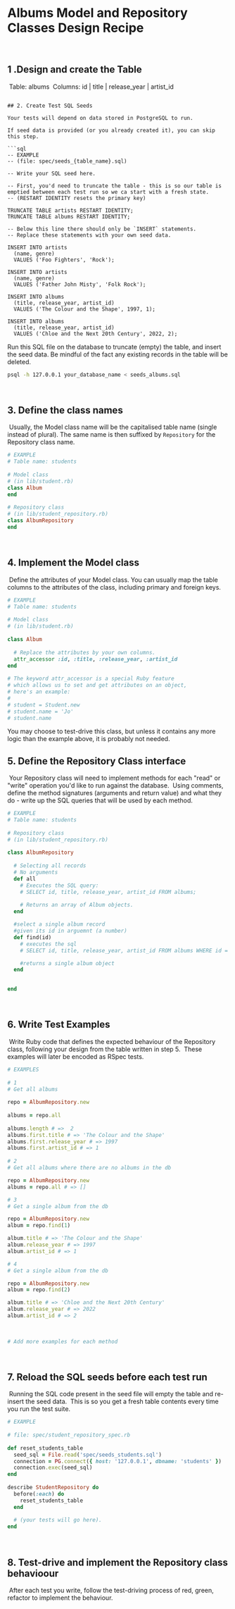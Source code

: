 # Albums Model and Repository Classes Design Recipe
​
## 1 .Design and create the Table
​
Table: albums
​
Columns:
id | title | release_year | artist_id
```
​
## 2. Create Test SQL Seeds
​
Your tests will depend on data stored in PostgreSQL to run.
​
If seed data is provided (or you already created it), you can skip this step.
​
```sql
-- EXAMPLE
-- (file: spec/seeds_{table_name}.sql)
​
-- Write your SQL seed here.
​
-- First, you'd need to truncate the table - this is so our table is emptied between each test run so we ca start with a fresh state.
-- (RESTART IDENTITY resets the primary key)
​
TRUNCATE TABLE artists RESTART IDENTITY;
TRUNCATE TABLE albums RESTART IDENTITY;
​
-- Below this line there should only be `INSERT` statements.
-- Replace these statements with your own seed data.
​
INSERT INTO artists
  (name, genre)
  VALUES ('Foo Fighters', 'Rock');

INSERT INTO artists
  (name, genre)
  VALUES ('Father John Misty', 'Folk Rock');

INSERT INTO albums
  (title, release_year, artist_id)
  VALUES ('The Colour and the Shape', 1997, 1);
​
INSERT INTO albums
  (title, release_year, artist_id)
  VALUES ('Chloe and the Next 20th Century', 2022, 2);
```
Run this SQL file on the database to truncate (empty) the table, and insert the seed data. Be mindful of the fact any existing records in the table will be deleted.
​
```bash
psql -h 127.0.0.1 your_database_name < seeds_albums.sql
```
​
## 3. Define the class names
​
Usually, the Model class name will be the capitalised table name (single instead of plural). The same name is then suffixed by `Repository` for the Repository class name.
​
```ruby
# EXAMPLE
# Table name: students
​
# Model class
# (in lib/student.rb)
class Album
end
​
# Repository class
# (in lib/student_repository.rb)
class AlbumRepository
end
```
​
## 4. Implement the Model class
​
Define the attributes of your Model class. You can usually map the table columns to the attributes of the class, including primary and foreign keys.
​
```ruby
# EXAMPLE
# Table name: students
​
# Model class
# (in lib/student.rb)
​
class Album
​
  # Replace the attributes by your own columns.
  attr_accessor :id, :title, :release_year, :artist_id
end
​
# The keyword attr_accessor is a special Ruby feature
# which allows us to set and get attributes on an object,
# here's an example:
#
# student = Student.new
# student.name = 'Jo'
# student.name
```
You may choose to test-drive this class, but unless it contains any more logic than the example above, it is probably not needed.
​
## 5. Define the Repository Class interface
​
Your Repository class will need to implement methods for each "read" or "write" operation you'd like to run against the database.
​
Using comments, define the method signatures (arguments and return value) and what they do - write up the SQL queries that will be used by each method.
​
```ruby
# EXAMPLE
# Table name: students
​
# Repository class
# (in lib/student_repository.rb)
​
class AlbumRepository
​
  # Selecting all records
  # No arguments
  def all
    # Executes the SQL query:
    # SELECT id, title, release_year, artist_id FROM albums;
​
    # Returns an array of Album objects.
  end

  #select a single album record
  #given its id in arguemnt (a number)
  def find(id)
    # executes the sql
    # SELECT id, title, release_year, artist_id FROM albums WHERE id = $1

    #returns a single album object
  end

​
end
```
​
## 6. Write Test Examples
​
Write Ruby code that defines the expected behaviour of the Repository class, following your design from the table written in step 5.
​
These examples will later be encoded as RSpec tests.
​
```ruby
# EXAMPLES
​
# 1
# Get all albums
​
repo = AlbumRepository.new
​
albums = repo.all
​
albums.length # =>  2
​albums.first.title # => 'The Colour and the Shape'
albums.first.release_year # => 1997
albums.first.artist_id # => 1
​
# 2
# Get all albums where there are no albums in the db

repo = AlbumRepository.new
albums = repo.all # => []

# 3
# Get a single album from the db

repo = AlbumRepository.new
album = repo.find(1)

album.title # => 'The Colour and the Shape'
album.release_year # => 1997
album.artist_id # => 1

# 4
# Get a single album from the db

repo = AlbumRepository.new
album = repo.find(2)

album.title # => 'Chloe and the Next 20th Century'
album.release_year # => 2022
album.artist_id # => 2
​

​
# Add more examples for each method
```
​
## 7. Reload the SQL seeds before each test run
​
Running the SQL code present in the seed file will empty the table and re-insert the seed data.
​
This is so you get a fresh table contents every time you run the test suite.
​
```ruby
# EXAMPLE
​
# file: spec/student_repository_spec.rb
​
def reset_students_table
  seed_sql = File.read('spec/seeds_students.sql')
  connection = PG.connect({ host: '127.0.0.1', dbname: 'students' })
  connection.exec(seed_sql)
end
​
describe StudentRepository do
  before(:each) do 
    reset_students_table
  end
​
  # (your tests will go here).
end
```
​
## 8. Test-drive and implement the Repository class behavioour
​
After each test you write, follow the test-driving process of red, green, refactor to implement the behaviour.